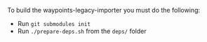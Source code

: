 To build the waypoints-legacy-importer you must do the following:

- Run `git submodules init`
- Run `./prepare-deps.sh` from the `deps/` folder
